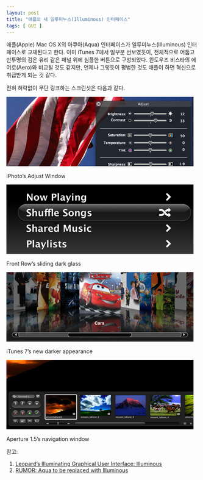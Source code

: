 ```yaml
---
layout: post
title: "애플의 새 일루미누스(Illuminous) 인터페이스"
tags: [ GUI ]
---
```


애플(Apple) Mac OS X의 아쿠아(Aqua) 인터페이스가 일루미누스(Illuminous) 인터페이스로 교체된다고 한다. 이미 iTunes 7에서 일부분 선보였듯이, 전체적으로 어둡고 반투명의 검은 유리 같은 패널 위에 심플한 버튼으로 구성되었다. 윈도우즈 비스타의 에어로(Aero)와 비교될 것도 같지만, 언제나 그렇듯이 평범한 것도 애플이 하면 혁신으로 취급받게 되는 것 같다.

전혀 허락없이 무단 링크하는 스크린샷은 다음과 같다.

![](/figures/d0045736_08120648.png)

iPhoto’s Adjust Window

![](/figures/d0045736_08121590.png)

Front Row’s sliding dark glass

![](/figures/d0045736_08122649.png)

iTunes 7’s new darker appearance

![](/figures/d0045736_08123427.png)

Aperture 1.5’s navigation window

참고:

1.  [Leopard’s Illuminating Graphical User Interface: Illuminous](http://www.appleology.com/2006/12/10/leopards-illuminating-graphical-user-interface-illuminous/)
2.  [RUMOR: Aqua to be replaced with Illuminous](http://www.applegazette.com/mac/rumor-aqua-to-be-replaced-with-illuminous/)

